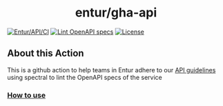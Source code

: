 <h1 align="center">entur/gha-api</h1>

[![Entur/API/CI](https://github.com/entur/gha-api/actions/workflows/ci.yml/badge.svg)](https://github.com/entur/gha-api/actions/workflows/ci.yml)
[![Lint OpenAPI specs](https://github.com/entur/gha-api/actions/workflows/lint.yml/badge.svg)](https://github.com/entur/gha-api/actions/workflows/lint.yml)
[![License](https://img.shields.io/github/license/entur/gha-api)](https://github.com/entur/gha-api)

## About this Action

This is a github action to help teams in Entur adhere to our [API guidelines](https://github.com/entur/api-guidelines) using spectral to lint the OpenAPI specs of the service

### [How to use](https://github.com/entur/gha-api/blob/main/README-lint.md)

